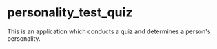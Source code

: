 # personality_test_quiz
This is an application which conducts a quiz and determines a person's personality.
